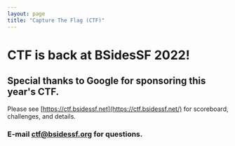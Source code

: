 ```yaml
---
layout: page
title: "Capture The Flag (CTF)"
--- 
```


# CTF is back at BSidesSF 2022!

## Special thanks to Google for sponsoring this year's CTF.

Please see [https://ctf.bsidessf.net](https://ctf.bsidessf.net/) for scoreboard, challenges, and details.

<script markdown="0" type="text/javascript">
  window.location.replace("https://ctf.bsidessf.net/");
</script>

### E-mail ctf@bsidessf.org for questions.
